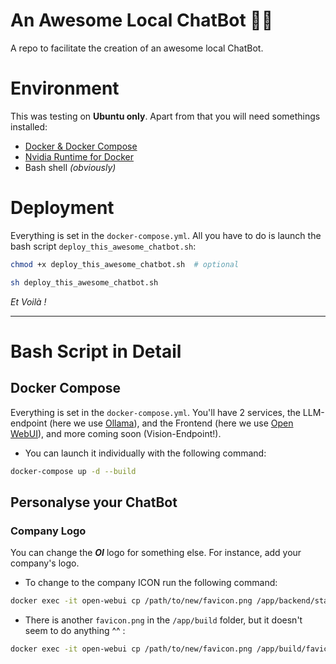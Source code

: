# An Awesome Local ChatBot 🦾🤖
A repo to facilitate the creation of an awesome local ChatBot.

# Environment
This was testing on **Ubuntu only**. Apart from that you will need somethings installed:

- [Docker & Docker Compose](https://docs.docker.com/desktop/install/ubuntu/)
- [Nvidia Runtime for Docker](https://docs.nvidia.com/datacenter/cloud-native/container-toolkit/latest/install-guide.html#installation)
- Bash shell _(obviously)_

# Deployment
Everything is set in the `docker-compose.yml`. All you have to do is launch the bash script `deploy_this_awesome_chatbot.sh`:
```bash
chmod +x deploy_this_awesome_chatbot.sh  # optional

sh deploy_this_awesome_chatbot.sh
```
_Et Voilà !_
___

# Bash Script in Detail
## Docker Compose
Everything is set in the `docker-compose.yml`. You'll have 2 services, the LLM-endpoint (here we use [Ollama](https://ollama.com/library)), and the Frontend (here we use [Open WebUI](https://docs.openwebui.com/)), and more coming soon (Vision-Endpoint!).
- You can launch it individually with the following command:
```bash
docker-compose up -d --build
```

## Personalyse your ChatBot
### Company Logo
You can change the **_OI_** logo for something else. For instance, add your company's logo.
- To change to the company ICON run the following command:
```bash
docker exec -it open-webui cp /path/to/new/favicon.png /app/backend/static/favicon.png
```

- There is another `favicon.png` in the `/app/build` folder, but it doesn't seem to do anything ^^ :
```bash
docker exec -it open-webui cp /path/to/new/favicon.png /app/build/favicon.png
```
